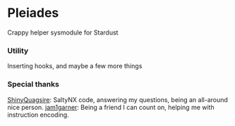 # Pleiades
Crappy helper sysmodule for Stardust

### Utility
Inserting hooks, and maybe a few more things

### Special thanks
[ShinyQuagsire](https://github.com/shinyquagsire23): SaltyNX code, answering my questions, being an all-around nice person.
[jam1garner](https://github.com/jam1garner): Being a friend I can count on, helping me with instruction encoding.